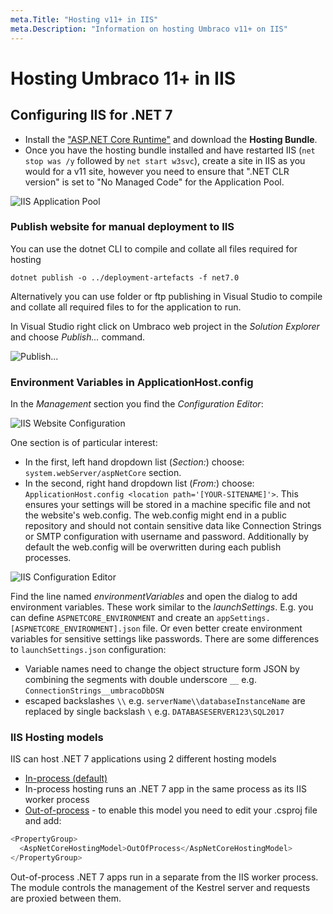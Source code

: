 ```yaml
---
meta.Title: "Hosting v11+ in IIS"
meta.Description: "Information on hosting Umbraco v11+ on IIS"
---
```


# Hosting Umbraco 11+ in IIS

## Configuring IIS for .NET 7

- Install the ["ASP.NET Core Runtime"](https://dotnet.microsoft.com/en-us/download/dotnet/7.0) and download the **Hosting Bundle**.
- Once you have the hosting bundle installed and have restarted IIS (`net stop was /y` followed by `net start w3svc`), create a site in IIS as you would for a v11 site, however you need to ensure that ".NET CLR version" is set to "No Managed Code" for the Application Pool.

![IIS Application Pool](images/iis-app-pool-core.png)

### Publish website for manual deployment to IIS

You can use the dotnet CLI to compile and collate all files required for hosting

```none
dotnet publish -o ../deployment-artefacts -f net7.0
```

Alternatively you can use folder or ftp publishing in Visual Studio to compile and collate all required files to for the application to run.

In Visual Studio right click on Umbraco web project in the *Solution Explorer* and choose *Publish...* command.

![Publish...](images/contextmenu-publish-command.jpg)

### Environment Variables in ApplicationHost.config

In the *Management* section you find the *Configuration Editor*:

![IIS Website Configuration](images/iis-core-website-config.png)

One section is of particular interest:

- In the first, left hand dropdown list (*Section:*) choose: `system.webServer/aspNetCore` section.
- In the second, right hand dropdown list (*From:*) choose: `ApplicationHost.config <location path='[YOUR-SITENAME]'>`. This ensures your settings will be stored in a machine specific file and not the website's web.config. The web.config might end in a public repository and should not contain sensitive data like Connection Strings or SMTP configuration with username and password. Additionally by default the web.config will be overwritten during each publish processes.

![IIS Configuration Editor](images/iis-environment-variables.png)

Find the line named *environmentVariables* and open the dialog to add environment variables. These work similar to the *launchSettings*. E.g. you can define `ASPNETCORE_ENVIRONMENT` and create an `appSettings.[ASPNETCORE_ENVIRONMENT].json` file. Or even better create environment variables for sensitive settings like passwords. There are some differences to `launchSettings.json` configuration:

- Variable names need to change the object structure form JSON by combining the segments with double underscore `__` e.g. `ConnectionStrings__umbracoDbDSN`
- escaped backslashes `\\` e.g. `serverName\\databaseInstanceName` are replaced by single backslash `\` e.g. `DATABASESERVER123\SQL2017`

### IIS Hosting models

IIS can host .NET 7 applications using 2 different hosting models

- [In-process (default)](https://docs.microsoft.com/en-us/aspnet/core/host-and-deploy/iis/in-process-hosting?view=aspnetcore-7.0)
- In-process hosting runs an .NET 7 app in the same process as its IIS worker process
- [Out-of-process](https://docs.microsoft.com/en-us/aspnet/core/host-and-deploy/iis/out-of-process-hosting?view=aspnetcore-7.0) - to enable this model you need to edit your .csproj file and add:

```js
<PropertyGroup>
  <AspNetCoreHostingModel>OutOfProcess</AspNetCoreHostingModel>
</PropertyGroup>
```

Out-of-process .NET 7 apps run in a separate from the IIS worker process. The module controls the management of the Kestrel server and requests are proxied between them.
